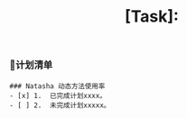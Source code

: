 ﻿---
name: 📃 发起任务
about: 这里将发起一个任务，谁发起谁主导，不可强制他人完成.
title: '[Task]:'
labels: task

---

### 📃计划清单

```[tasklist]
### Natasha 动态方法使用率
- [x] 1.  已完成计划xxxx。
- [ ] 2.  未完成计划xxxxx。
```